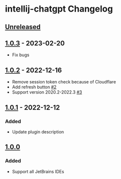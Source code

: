 <!-- Keep a Changelog guide -> https://keepachangelog.com -->

# intellij-chatgpt Changelog

## [Unreleased]

## [1.0.3] - 2023-02-20
- Fix bugs

## [1.0.2] - 2022-12-16
- Remove session token check because of Cloudflare
- Add refresh button [#2](https://github.com/LiLittleCat/intellij-chatgpt/issues/2)
- Support version 2020.2-2022.3 [#3](https://github.com/LiLittleCat/intellij-chatgpt/issues/3)

## [1.0.1] - 2022-12-12

### Added
- Update plugin description

## [1.0.0]

### Added
- Support all JetBrains IDEs

[Unreleased]: https://github.com/LiLittleCat/intellij-chatgpt/compare/v1.0.3...HEAD
[1.0.3]: https://github.com/LiLittleCat/intellij-chatgpt/compare/v1.0.2...v1.0.3
[1.0.2]: https://github.com/LiLittleCat/intellij-chatgpt/compare/v1.0.1...v1.0.2
[1.0.1]: https://github.com/LiLittleCat/intellij-chatgpt/compare/v1.0.0...v1.0.1
[1.0.0]: https://github.com/LiLittleCat/intellij-chatgpt/commits/v1.0.0
